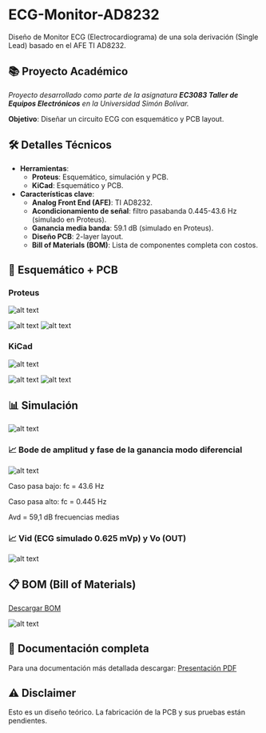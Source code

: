# ECG-Monitor-AD8232
Diseño de Monitor ECG (Electrocardiograma) de una sola derivación (Single Lead) basado en el AFE TI AD8232.

## 📚 Proyecto Académico
*Proyecto desarrollado como parte de la asignatura ***EC3083 Taller de Equipos Electrónicos*** en la Universidad Simón Bolívar.*

**Objetivo**: Diseñar un circuito ECG con esquemático y PCB layout.

## 🛠️ Detalles Técnicos
- **Herramientas**:
    - **Proteus**: Esquemático, simulación y PCB.
    - **KiCad**: Esquemático y PCB.
- **Características clave**:
    - **Analog Front End (AFE)**: TI AD8232.
    - **Acondicionamiento de señal**: filtro pasabanda 0.445-43.6 Hz (simulado en Proteus).
    - **Ganancia media banda**: 59.1 dB (simulado en Proteus).
    - **Diseño PCB**: 2-layer layout.
    - **Bill of Materials (BOM)**: Lista de componentes completa con costos.

## 📸 Esquemático + PCB

### Proteus
![alt text](./Imagenes/Esquematico.PNG)

![alt text](./Imagenes/PCB_front.PNG)
![alt text](./Imagenes/PCB_back.PNG)

### KiCad
![alt text](./Imagenes/Esquematico_kicad.PNG)

![alt text](./Imagenes/PCB_front_kicad.PNG)
![alt text](./Imagenes/PCB_back_kicad.PNG)

## 📊 Simulación
![alt text](./Imagenes/Esquematico_Simulacion.PNG)

### 📈 Bode de amplitud y fase de la ganancia modo diferencial
![alt text](./Imagenes/Bode.PNG)

Caso pasa bajo: fc = 43.6 Hz

Caso pasa alto: fc = 0.445 Hz

Avd = 59,1 dB frecuencias medias

### 📈 Vid (ECG simulado 0.625 mVp) y Vo (OUT)
![alt text](./Imagenes/ECG_simulado.PNG)

## 📋 BOM (Bill of Materials)
[Descargar BOM](./Documentos/BOM_Monitor_ECG_AFE_AD8232.xlsx)

![alt text](./Imagenes/BOM.PNG)

## 📂 Documentación completa
Para una documentación más detallada descargar:
[Presentación PDF](/Documentos/Presentacion_ECG_Monitor_AFE_AD8232.pdf)

## ⚠️ Disclaimer
Esto es un diseño teórico. La fabricación de la PCB y sus pruebas están pendientes. 
